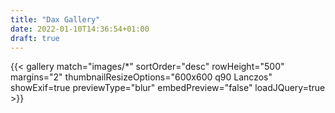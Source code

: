 ```yaml
---
title: "Dax Gallery"
date: 2022-01-10T14:36:54+01:00
draft: true
---
```


{{< gallery match="images/*" sortOrder="desc" rowHeight="500" margins="2" thumbnailResizeOptions="600x600 q90 Lanczos" showExif=true previewType="blur" embedPreview="false" loadJQuery=true >}}
